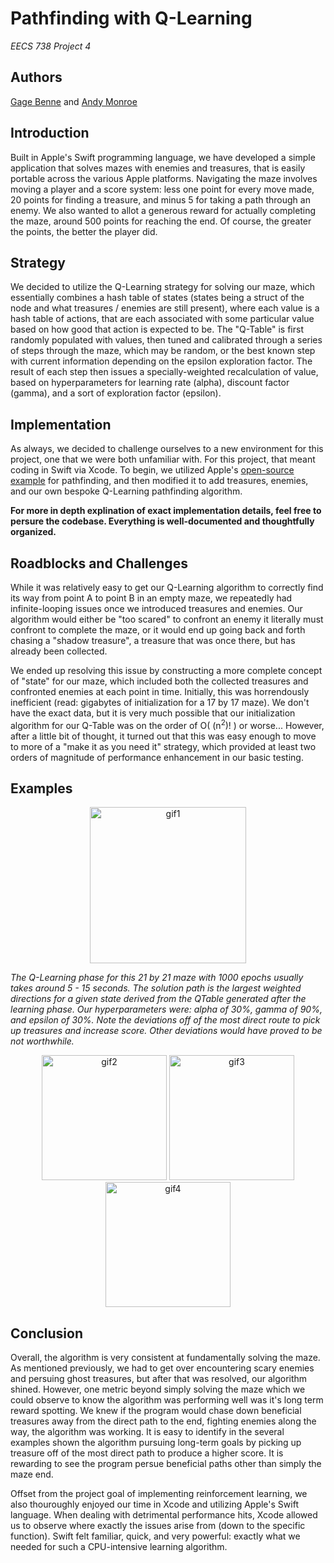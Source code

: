 # Pathfinding with Q-Learning
*EECS 738 Project 4*

## Authors
[Gage Benne](https://www.gagebenne.com) and [Andy Monroe](https://www.andymonroe.dev)

## Introduction
Built in Apple's Swift programming language, we have developed a simple application that solves mazes with enemies and treasures, that is easily portable across the various Apple platforms.  Navigating the maze involves moving a player and a score system: less one point for every move made, 20 points for finding a treasure, and minus 5 for taking a path through an enemy.  We also wanted to allot a generous reward for actually completing the maze, around 500 points for reaching the end.  Of course, the greater the points, the better the player did.

## Strategy
We decided to utilize the Q-Learning strategy for solving our maze, which essentially combines a hash table of states (states being a struct of the node and what treasures / enemies are still present), where each value is a hash table of actions, that are each associated with some particular value based on how good that action is expected to be. The "Q-Table" is first randomly populated with values, then tuned and calibrated through a series of steps through the maze, which may be random, or the best known step with current information depending on the epsilon exploration factor. The result of each step then issues a specially-weighted recalculation of value, based on hyperparameters for learning rate (alpha), discount factor (gamma), and a sort of exploration factor (epsilon).

## Implementation
As always, we decided to challenge ourselves to a new environment for this project, one that we were both unfamiliar with. For this project, that meant coding in Swift via Xcode. To begin, we utilized Apple's [open-source example](https://developer.apple.com/library/archive/samplecode/Pathfinder_GameplayKit/Introduction/Intro.html#//apple_ref/doc/uid/TP40016461) for pathfinding, and then modified it to add treasures, enemies, and our own bespoke Q-Learning pathfinding algorithm.

**For more in depth explination of exact implementation details, feel free to persure the codebase.  Everything is well-documented and thoughtfully organized.**

## Roadblocks and Challenges

While it was relatively easy to get our Q-Learning algorithm to correctly find its way from point A to point B in an empty maze, we repeatedly had infinite-looping issues once we introduced treasures and enemies. Our algorithm would either be "too scared" to confront an enemy it literally must confront to complete the maze, or it would end up going back and forth chasing a "shadow treasure", a treasure that was once there, but has already been collected.

We ended up resolving this issue by constructing a more complete concept of "state" for our maze, which included both the collected treasures and confronted enemies at each point in time. Initially, this was horrendously inefficient (read: gigabytes of initialization for a 17 by 17 maze). We don't have the exact data, but it is very much possible that our initialization algorithm for our Q-Table was on the order of O( (n<sup>2</sup>)! ) or worse...  However, after a little bit of thought, it turned out that this was easy enough to move to more of a "make it as you need it" strategy, which provided at least two orders of magnitude of performance enhancement in our basic testing.

## Examples
<p align="center"><img src="recording1.gif" alt="gif1" width="250"/></p>

*The Q-Learning phase for this 21 by 21 maze with 1000 epochs usually takes around 5 - 15 seconds.  The solution path is the largest weighted directions for a given state derived from the QTable generated after the learning phase.  Our hyperparameters were: alpha of 30%, gamma of 90%, and epsilon of 30%.  Note the deviations off of the most direct route to pick up treasures and increase score.  Other deviations would have proved to be not worthwhile.*

<p align="center"><img src="recording2.gif" alt="gif2" width="200"/> <img src="recording3.gif" alt="gif3" width="200"/> <img src="recording4.gif" alt="gif4" width="200"/></p>

## Conclusion
Overall, the algorithm is very consistent at fundamentally solving the maze.  As mentioned previously, we had to get over encountering scary enemies and persuing ghost treasures, but after that was resolved, our algorithm shined.  However, one metric beyond simply solving the maze which we could observe to know the algorithm was performing well was it's long term reward spotting.  We knew if the program would chase down beneficial treasures away from the direct path to the end, fighting enemies along the way, the algorithm was working.  It is easy to identify in the several examples shown the algorithm pursuing long-term goals by picking up treasure off of the most direct path to produce a higher score.  It is rewarding to see the program persue beneficial paths other than simply the maze end.

Offset from the project goal of implementing reinforcement learning, we also thouroughly enjoyed our time in Xcode and utilizing Apple's Swift language.  When dealing with detrimental performance hits, Xcode allowed us to observe where exactly the issues arise from (down to the specific function).  Swift felt familiar, quick, and very powerful: exactly what we needed for such a CPU-intensive learning algorithm.
